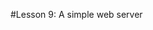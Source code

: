 #Lesson 9: A simple web server
<!--
3.7.Web 
3.7.1. Creating a simple web interface to control scripts. 
3.7.2. Setting script permissions.
4.3.Controlling scripts 
4.3.1. Building a web application to control scripts on the target machine.
-->
